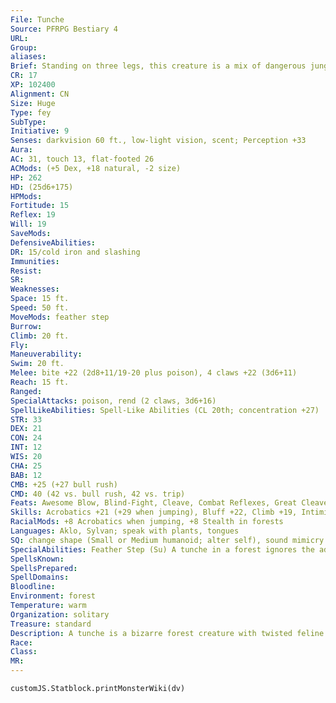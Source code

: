 ```yaml
---
File: Tunche
Source: PFRPG Bestiary 4
URL: 
Group: 
aliases: 
Brief: Standing on three legs, this creature is a mix of dangerous jungle animals and plants fused into one deadly predator.
CR: 17
XP: 102400
Alignment: CN
Size: Huge
Type: fey
SubType: 
Initiative: 9
Senses: darkvision 60 ft., low-light vision, scent; Perception +33
Aura: 
AC: 31, touch 13, flat-footed 26
ACMods: (+5 Dex, +18 natural, -2 size)
HP: 262
HD: (25d6+175)
HPMods: 
Fortitude: 15
Reflex: 19
Will: 19
SaveMods: 
DefensiveAbilities: 
DR: 15/cold iron and slashing
Immunities: 
Resist: 
SR: 
Weaknesses: 
Space: 15 ft.
Speed: 50 ft.
MoveMods: feather step
Burrow: 
Climb: 20 ft.
Fly: 
Maneuverability: 
Swim: 20 ft.
Melee: bite +22 (2d8+11/19-20 plus poison), 4 claws +22 (3d6+11)
Reach: 15 ft.
Ranged: 
SpecialAttacks: poison, rend (2 claws, 3d6+16)
SpellLikeAbilities: Spell-Like Abilities (CL 20th; concentration +27)  Constant-speak with plants, tongues   At Will-burst of nettlesUM (DC 20), entangle (DC 18), tree shape, tree stride, ventriloquism, warp wood (DC 19)   7/day-diminish plants, plant growth, wall of thorns   3/day-control plants (DC 25), move earth, true seeing
STR: 33
DEX: 21
CON: 24
INT: 12
WIS: 20
CHA: 25
BAB: 12
CMB: +25 (+27 bull rush)
CMD: 40 (42 vs. bull rush, 42 vs. trip)
Feats: Awesome Blow, Blind-Fight, Cleave, Combat Reflexes, Great Cleave, Improved Bull Rush, Improved Critical (bite), Improved Initiative, Improved Vital Strike, Power Attack, Vital Strike, Weapon Focus (bite), Weapon Focus (claw)
Skills: Acrobatics +21 (+29 when jumping), Bluff +22, Climb +19, Intimidate +32, Knowledge (geography) +29, Knowledge (nature) +29, Perception +33, Sense Motive +33, Stealth +25 (+33 in forests), Swim +19
RacialMods: +8 Acrobatics when jumping, +8 Stealth in forests
Languages: Aklo, Sylvan; speak with plants, tongues
SQ: change shape (Small or Medium humanoid; alter self), sound mimicry (sounds and voices)
SpecialAbilities: Feather Step (Su) A tunche in a forest ignores the adverse movement effects of difficult terrain, and can even take 5-foot steps in difficult terrain.  Poison (Ex) Bite-injury; save Fort DC 29; frequency 1/round for 6 rounds; effect 1d4 Con and 1d4 Wis plus nauseated for 1 round; cure 2 consecutive saves.
SpellsKnown: 
SpellsPrepared: 
SpellDomains: 
Bloodline: 
Environment: forest
Temperature: warm
Organization: solitary
Treasure: standard
Description: A tunche is a bizarre forest creature with twisted feline legs, a dense body resembling jungle undergrowth, clawed arms like those of a praying mantis, and a head resembling a cross between a monstrous spider's head and a jungle orchid. Although it has plant and animal features, a tunche is neither plant nor animal and is immune to effects that specifically target such creatures. Considering itself the ultimate protector of the jungle, a tunche prowls its domain in search of any who might despoil this vibrant and lush environment. If a tunche encounters travelers who treat the jungle with proper respect, it might simply observe them or demand an offering in exchange for allowing them to pass through its territory. A tunche especially enjoys toying with its victims, using its magic to confuse and mislead its opponents. A tunche rarely kills a foe without toying with it first, unless the target is actively harming plants or animals. A tunche stands 20 feet tall and weighs 4,000 pounds.
Race: 
Class: 
MR: 
---
```

```dataviewjs
customJS.Statblock.printMonsterWiki(dv)
```
